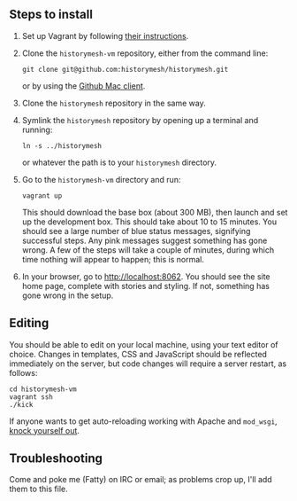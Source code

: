 Steps to install
----------------

 1. Set up Vagrant by following [their instructions](http://vagrantup.com/docs/getting-started/index.html).

 2. Clone the `historymesh-vm` repository, either from the command line:
    
        git clone git@github.com:historymesh/historymesh.git
    
    or by using the [Github Mac client](http://mac.github.com/).

 3. Clone the `historymesh` repository in the same way.

 4. Symlink the `historymesh` repository by opening up a terminal and running:
    
        ln -s ../historymesh
    
    or whatever the path is to your `historymesh` directory.

 5. Go to the `historymesh-vm` directory and run:
    
        vagrant up
    
    This should download the base box (about 300 MB), then launch and set up
    the development box. This should take about 10 to 15 minutes. You should
    see a large number of blue status messages, signifying successful steps.
    Any pink messages suggest something has gone wrong. A few of the steps will
    take a couple of minutes, during which time nothing will appear to happen;
    this is normal.

 6. In your browser, go to <http://localhost:8062>. You should see the site
    home page, complete with stories and styling. If not, something has gone
    wrong in the setup.


Editing
-------

You should be able to edit on your local machine, using your text editor of
choice. Changes in templates, CSS and JavaScript should be reflected immediately
on the server, but code changes will require a server restart, as follows:

    cd historymesh-vm
    vagrant ssh
    ./kick

If anyone wants to get auto-reloading working with Apache and `mod_wsgi`,
[knock yourself out](http://code.google.com/p/modwsgi/wiki/ReloadingSourceCode).


Troubleshooting
---------------

Come and poke me (Fatty) on IRC or email; as problems crop up, I'll add them to
this file.
